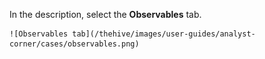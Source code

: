 In the description, select the **Observables** tab.

    ![Observables tab](/thehive/images/user-guides/analyst-corner/cases/observables.png)